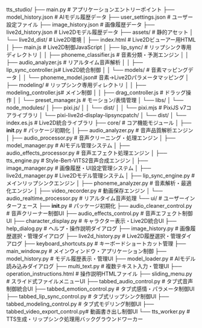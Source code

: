 tts_studio/
├── main.py                           # アプリケーションエントリーポイント
├── model_history.json                # AIモデル履歴データ
├── user_settings.json                # ユーザー設定ファイル
├── image_history.json                # 画像履歴データ
├── live2d_history.json               # Live2Dモデル履歴データ
├── assets/                           # 静的アセット
│   └── live2d_dist/                  # Live2D環境
│       ├── index.html                # Live2Dビューアー用HTML
│       ├── main.js                   # Live2D制御JavaScript
│       ├── lip_sync/                 # リップシンク専用ディレクトリ
│       │   ├── phoneme_classifier.js # 音素分類・予測エンジン
│       │   ├── audio_analyzer.js     # リアルタイム音声解析
│       │   ├── lip_sync_controller.js# Live2D統合制御
│       │   └── models/               # 音素マッピングデータ
│       │       └── phoneme_model.json# 音素→Live2Dパラメータマッピング
│       ├── modeling/                 # リップシンク専用ディレクトリ
│       │   ├── modeling_controller.js# メイン制御
│       │   ├── drag_controller.js    # ドラッグ操作
│       │   └── preset_manager.js     # モーション/表情管理
│       └── libs/
│           └── node_modules/
│               ├── pixi.js/
│               │   └── dist/
│               │       └── pixi.mjs  # PixiJS v7コアライブラリ
│               └── pixi-live2d-display-lipsyncpatch/
│                   └── dist/
│                       └── index.es.js # Live2D統合ライブラリ
├── core/                             # コア機能モジュール
│   ├── __init__.py                   # パッケージ初期化
│   ├── audio_analyzer.py             # 音声品質解析エンジン
│   ├── audio_processor.py            # 音声クリーニング・処理エンジン
│   ├── model_manager.py              # AIモデル管理システム
│   ├── audio_effects_processor.py    # 音声エフェクト処理エンジン
│   ├── tts_engine.py                 # Style-Bert-VITS2音声合成エンジン
│   ├── image_manager.py              # 画像履歴・UI設定管理システム
│   ├── live2d_manager.py             # Live2Dモデル管理システム
│   ├── lip_sync_engine.py            # メインリップシンクエンジン
│   ├── phoneme_analyzer.py           # 音素解析・最適化エンジン
│   ├── video_recorder.py             # 動画保存エンジン
│   └── audio_realtime_processor.py   # リアルタイム音声処理
└── ui/                               # ユーザーインターフェース
    ├── __init__.py                   # パッケージ初期化
    ├── audio_cleaner_control.py      # 音声クリーナー制御UI
    ├── audio_effects_control.py      # 音声エフェクト制御UI
    ├── character_display.py          # キャラクター表示・Live2D統合UI
    ├── help_dialog.py                # ヘルプ・操作説明ダイアログ
    ├── image_history.py              # 画像履歴選択・管理ダイアログ
    ├── live2d_history.py             # Live2D履歴選択・管理ダイアログ
    ├── keyboard_shortcuts.py         # キーボードショートカット管理
    ├── main_window.py                # メインウィンドウ・アプリケーション制御
    ├── model_history.py              # モデル履歴表示・管理UI
    ├── model_loader.py               # AIモデル読み込みダイアログ
    ├── multi_text.py                 # 複数テキスト入力・管理UI
    ├── operation_instructions.html   # 操作説明HTMLファイル
    ├── sliding_menu.py               # スライド式ファイルメニューUI
    ├── tabbed_audio_control.py       # タブ式音声制御統合UI
    ├── tabbed_emotion_control.py     # タブ式感情・パラメータ制御UI
    ├── tabbed_lip_sync_control.py    # タブ式リップシンク制御UI
    ├── tabbed_modeling_control.py    # タブ式モデリング制御UI
    ├── tabbed_video_export_control.py# 動画書き出し制御UI
    └── tts_worker.py                 # TTS生成・リップシンク処理用バックグラウンドワーカー
